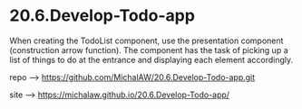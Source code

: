 # 20.6.Develop-Todo-app
When creating the TodoList component, use the presentation component (construction arrow function). The component has the task of picking up a list of things to do at the entrance and displaying each element accordingly.

repo --> https://github.com/MichalAW/20.6.Develop-Todo-app.git

site --> https://michalaw.github.io/20.6.Develop-Todo-app/
